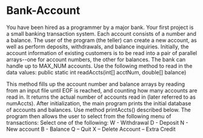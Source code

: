 # Bank-Account
You have been hired as a programmer by a major bank. Your first project is a small banking transaction system. Each account
consists of a number and a balance. The user of the program (the teller) can create a new account, as well as perform deposits,
withdrawals, and balance inquiries.
Initially, the account information of existing customers is to be read into a pair of parallel arrays--one for account numbers, the
other for balances. The bank can handle up to MAX_NUM accounts. Use the following method to read in the data values:
public static int readAccts(int[] acctNum, double[] balance)

This method fills up the account number and balance arrays by reading from an input file until EOF is reached, and counting
how many accounts are read in. It returns the actual number of accounts read in (later referred to as numAccts).
After initialization, the main program prints the initial database of accounts and balances. Use method printAccts()
described below.
The program then allows the user to select from the following menu of transactions:
Select one of the following:
 W - Withdrawal
 D - Deposit
 N - New account
 B - Balance
 Q – Quit
 X – Delete Account – Extra Credit
